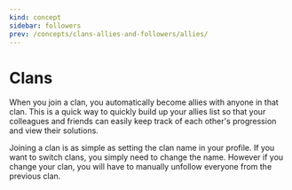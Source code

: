 ```yaml
---
kind: concept
sidebar: followers
prev: /concepts/clans-allies-and-followers/allies/
---
```


 # Clans

 When you join a clan, you automatically become allies with anyone in that clan. This is a quick way to quickly build up your allies list so that your colleagues and friends can easily keep track of each other's progression and view their solutions. 

Joining a clan is as simple as setting the clan name in your profile. If you want to switch clans, you simply need to change the name. However if you change your clan, you will have to manually unfollow everyone from the previous clan. 
